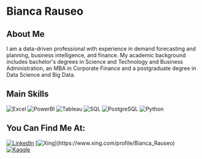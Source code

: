 # Bianca Rauseo

## About Me
I am a data-driven professional with experience in demand forecasting and planning, business intelligence, and finance. My academic background includes bachelor's degrees in Science and Technology and Business Administration, an MBA in Corporate Finance and a postgraduate degree in Data Science and Big Data.

## Main Skills

<img class="badge" src="https://img.shields.io/badge/Excel-217346?style=for-the-badge&logo=microsoft-excel&logoColor=white" alt="Excel"> <img class="badge" src="https://img.shields.io/badge/PowerBI-F2C811?style=for-the-badge&logo=Power%20BI&logoColor=white" alt="PowerBI"> <img class="badge" src="https://img.shields.io/badge/Tableau-E97627?style=for-the-badge&logo=Tableau&logoColor=white" alt="Tableau"> <img class="badge" src="https://img.shields.io/badge/SQL-4479A1?style=for-the-badge&logo=sql&logoColor=white" alt="SQL"> <img class="badge" src="https://img.shields.io/badge/PostgreSQL-316192?style=for-the-badge&logo=postgresql&logoColor=white" alt="PostgreSQL"> <img class="badge" src="https://img.shields.io/badge/Python-3776AB?style=for-the-badge&logo=python&logoColor=white" alt="Python">



## You Can Find Me At:

[![LinkedIn](https://img.shields.io/badge/LinkedIn-0077B5?style=for-the-badge&logo=linkedin&logoColor=white)](https://www.linkedin.com/in/biancarauseo/?locale=en_US)
[![Xing]([https://img.shields.io/badge/Medium-12100E?style=for-the-badge&logo=medium&logoColor=white](https://img.icons8.com/?size=512&id=13979&format=png))](https://www.xing.com/profile/Bianca_Rauseo)
[![Kaggle](https://img.shields.io/badge/Kaggle-20BEFF?style=for-the-badge&logo=Kaggle&logoColor=white)](https://www.kaggle.com/biancarauseo)


